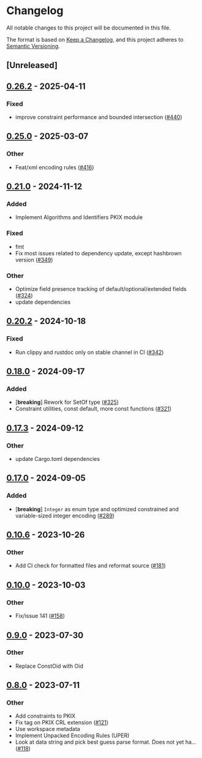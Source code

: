 # Changelog
All notable changes to this project will be documented in this file.

The format is based on [Keep a Changelog](https://keepachangelog.com/en/1.0.0/),
and this project adheres to [Semantic Versioning](https://semver.org/spec/v2.0.0.html).

## [Unreleased]

## [0.26.2](https://github.com/Rawk/rasn/compare/rasn-pkix-v0.26.1...rasn-pkix-v0.26.2) - 2025-04-11

### Fixed

- improve constraint performance and bounded intersection ([#440](https://github.com/Rawk/rasn/pull/440))

## [0.25.0](https://github.com/librasn/rasn/compare/rasn-pkix-v0.24.0...rasn-pkix-v0.25.0) - 2025-03-07

### Other

- Feat/xml encoding rules ([#416](https://github.com/librasn/rasn/pull/416))

## [0.21.0](https://github.com/librasn/rasn/compare/rasn-pkix-v0.20.2...rasn-pkix-v0.21.0) - 2024-11-12

### Added

- Implement Algorithms and Identifiers PKIX module

### Fixed

- fmt
- Fix most issues related to dependency update, except hashbrown version ([#349](https://github.com/librasn/rasn/pull/349))

### Other

- Optimize field presence tracking of default/optional/extended fields ([#324](https://github.com/librasn/rasn/pull/324))
- update dependencies

## [0.20.2](https://github.com/librasn/rasn/compare/rasn-pkix-v0.20.1...rasn-pkix-v0.20.2) - 2024-10-18

### Fixed

- Run clippy and rustdoc only on stable channel in CI ([#342](https://github.com/librasn/rasn/pull/342))

## [0.18.0](https://github.com/librasn/rasn/compare/rasn-pkix-v0.17.3...rasn-pkix-v0.18.0) - 2024-09-17

### Added

- [**breaking**] Rework for SetOf type ([#325](https://github.com/librasn/rasn/pull/325))
- Constraint utilities, const default, more const functions ([#321](https://github.com/librasn/rasn/pull/321))

## [0.17.3](https://github.com/librasn/rasn/compare/rasn-pkix-v0.17.2...rasn-pkix-v0.17.3) - 2024-09-12

### Other

- update Cargo.toml dependencies

## [0.17.0](https://github.com/librasn/rasn/compare/rasn-pkix-v0.16.6...rasn-pkix-v0.17.0) - 2024-09-05

### Added
- [**breaking**] `Integer` as enum type and optimized constrained and variable-sized integer encoding ([#289](https://github.com/librasn/rasn/pull/289))

## [0.10.6](https://github.com/XAMPPRocky/rasn/compare/rasn-pkix-v0.10.5...rasn-pkix-v0.10.6) - 2023-10-26

### Other
- Add CI check for formatted files and reformat source ([#181](https://github.com/XAMPPRocky/rasn/pull/181))

## [0.10.0](https://github.com/XAMPPRocky/rasn/compare/rasn-pkix-v0.9.5...rasn-pkix-v0.10.0) - 2023-10-03

### Other
- Fix/issue 141 ([#158](https://github.com/XAMPPRocky/rasn/pull/158))

## [0.9.0](https://github.com/XAMPPRocky/rasn/compare/rasn-pkix-v0.8.2...rasn-pkix-v0.9.0) - 2023-07-30

### Other
- Replace ConstOid with Oid

## [0.8.0](https://github.com/XAMPPRocky/rasn/compare/rasn-pkix-v0.7.0...rasn-pkix-v0.8.0) - 2023-07-11

### Other
- Add constraints to PKIX
- Fix tag on PKIX CRL extension ([#121](https://github.com/XAMPPRocky/rasn/pull/121))
- Use workspace metadata
- Implement Unpacked Encoding Rules (UPER)
- Look at data string and pick best guess parse format. Does not yet ha… ([#118](https://github.com/XAMPPRocky/rasn/pull/118))
